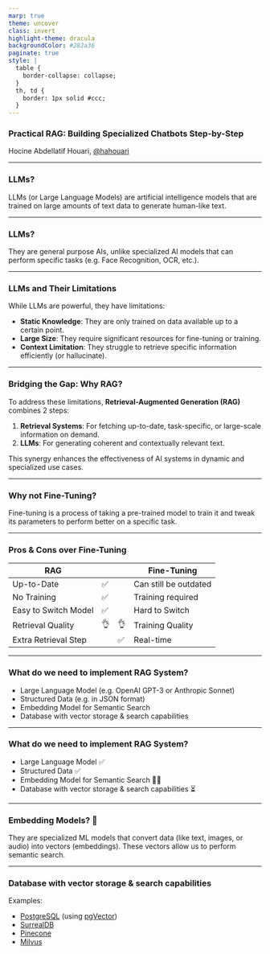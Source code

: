 ```yaml
---
marp: true
theme: uncover
class: invert
highlight-theme: dracula
backgroundColor: #282a36
paginate: true
style: |
  table {
    border-collapse: collapse;
  }
  th, td {
    border: 1px solid #ccc;
  }
---
```


### Practical RAG: Building Specialized Chatbots Step-by-Step

Hocine Abdellatif Houari, [@hahouari](https://github.com/hahouari)

---

### LLMs?

LLMs (or Large Language Models) are artificial intelligence models that are trained on large amounts of text data to generate human-like text.

---

### LLMs?

They are general purpose AIs, unlike specialized AI models that can perform specific tasks (e.g. Face Recognition, OCR, etc.).

---

### LLMs and Their Limitations

While LLMs are powerful, they have limitations:

- **Static Knowledge**: They are only trained on data available up to a certain point.
- **Large Size**: They require significant resources for fine-tuning or training.
- **Context Limitation**: They struggle to retrieve specific information efficiently (or hallucinate).

---

### Bridging the Gap: Why RAG?

To address these limitations, **Retrieval-Augmented Generation (RAG)** combines 2 steps:

1. **Retrieval Systems**: For fetching up-to-date, task-specific, or large-scale information on demand.
2. **LLMs**: For generating coherent and contextually relevant text.

This synergy enhances the effectiveness of AI systems in dynamic and specialized use cases.

---

### Why not Fine-Tuning?

Fine-tuning is a process of taking a pre-trained model to train it and tweak its parameters to perform better on a specific task.

---

### Pros & Cons over Fine-Tuning

| RAG                  |     |     | Fine-Tuning           |
| -------------------- | --- | --- | --------------------- |
| Up-to-Date           | ✅  |     | Can still be outdated |
| No Training          | ✅  |     | Training required     |
| Easy to Switch Model | ✅  |     | Hard to Switch        |
| Retrieval Quality    | 👌  | 👌  | Training Quality      |
| Extra Retrieval Step |     | ✅  | Real-time             |

---

### What do we need to implement RAG System?

- Large Language Model (e.g. OpenAI GPT-3 or Anthropic Sonnet)
- Structured Data (e.g. in JSON format)
- Embedding Model for Semantic Search
- Database with vector storage & search capabilities

---

### What do we need to implement RAG System?

- Large Language Model ✅
- Structured Data ✅
- Embedding Model for Semantic Search 🤔❔
- Database with vector storage & search capabilities ⏳

---

### Embedding Models? 🤔

They are specialized ML models that convert data (like text, images, or audio) into vectors (embeddings). These vectors allow us to perform semantic search.

---

### Database with vector storage & search capabilities

Examples:

- [PostgreSQL](https://www.postgresql.org/) (using [pgVector](https://github.com/pgvector/pgvector))
- [SurrealDB](https://surrealdb.com/)
- [Pinecone](https://www.pinecone.io/)
- [Milvus](https://milvus.io/)
